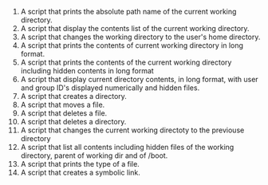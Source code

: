 1. A script that prints the absolute path name of the current working directory.
2. A script that display the contents list of the current working directory.
3. A script that changes the working directory to the user's home directory.
4. A script that prints the contents of current working directory in long format.
5. A script that prints the contents of the current working directory including hidden contents in long format
6. A script that display current directory contents, in long format, with user and group ID's displayed numerically and hidden files.
7. A script that creates a directory. 
8. A script that moves a file. 
9. A script that deletes a file. 
10. A script that deletes a directory. 
11. A script that changes the current working directoty to the previouse directory 
12. A script that list all contents including hidden files of the working directory, parent of working dir and of /boot.
13. A script that prints the type of a file.
14. A script that creates a symbolic link.
